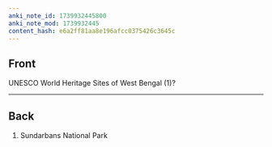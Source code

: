 ```yaml
---
anki_note_id: 1739932445800
anki_note_mod: 1739932445
content_hash: e6a2ff81aa8e196afcc0375426c3645c
---
```


## Front

UNESCO World Heritage Sites of West Bengal (1)?

<hr/>

## Back

1. Sundarbans National Park